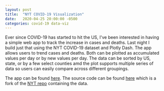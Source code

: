 ```yaml
---
layout: post
title:  "NYT COVID-19 Visualization"
date:   2020-04-25 20:00:00 -0500
categories: covid-19 data-viz
---
```

Ever since COVID-19 has started to hit the US, I've been interested in having a simple web app to track the increase in cases and deaths.  Last night I build just that using the NYT COVID-19 dataset and Plotly Dash.  The app allows users to trend cases and deaths.  Both can be plotted as accumulated values per day or by new values per day.  The data can be sorted by US, state, or by a few select counties amd the plot supports multiple series of data so users can easily compare across different groupings.

The app can be found [here](https://daoust-covid-viz.herokuapp.com/).
The source code can be found [here](https://github.com/andrewdaoust/covid-19) which is a fork of the [NYT repo](https://github.com/nytimes/covid-19-data) containing the data.